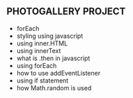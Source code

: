 ## PHOTOGALLERY PROJECT

- forEach
- styling using javascript
- using inner.HTML
- using innerText
- what is .then in javascript
- using forEach
- how to use addEventListener
- using if statement
- how Math.random is used
